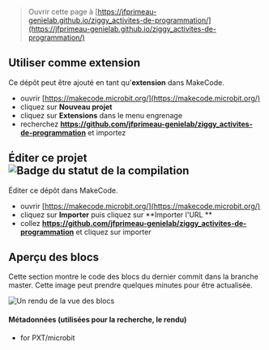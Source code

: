 
> Ouvrir cette page à [https://jfprimeau-genielab.github.io/ziggy_activites-de-programmation/](https://jfprimeau-genielab.github.io/ziggy_activites-de-programmation/)

## Utiliser comme extension

Ce dépôt peut être ajouté en tant qu'**extension** dans MakeCode.

* ouvrir [https://makecode.microbit.org/](https://makecode.microbit.org/)
* cliquez sur **Nouveau projet**
* cliquez sur **Extensions** dans le menu engrenage
* recherchez **https://github.com/jfprimeau-genielab/ziggy_activites-de-programmation** et importez

## Éditer ce projet ![Badge du statut de la compilation](https://github.com/jfprimeau-genielab/ziggy_activites-de-programmation/workflows/MakeCode/badge.svg)

Éditer ce dépôt dans MakeCode.

* ouvrir [https://makecode.microbit.org/](https://makecode.microbit.org/)
* cliquez sur **Importer** puis cliquez sur **Importer l'URL **
* collez **https://github.com/jfprimeau-genielab/ziggy_activites-de-programmation** et cliquez sur importer

## Aperçu des blocs

Cette section montre le code des blocs du dernier commit dans la branche master.
Cette image peut prendre quelques minutes pour être actualisée.

![Un rendu de la vue des blocs](https://github.com/jfprimeau-genielab/ziggy_activites-de-programmation/raw/master/.github/makecode/blocks.png)

#### Métadonnées (utilisées pour la recherche, le rendu)

* for PXT/microbit
<script src="https://makecode.com/gh-pages-embed.js"></script><script>makeCodeRender("{{ site.makecode.home_url }}", "{{ site.github.owner_name }}/{{ site.github.repository_name }}");</script>
